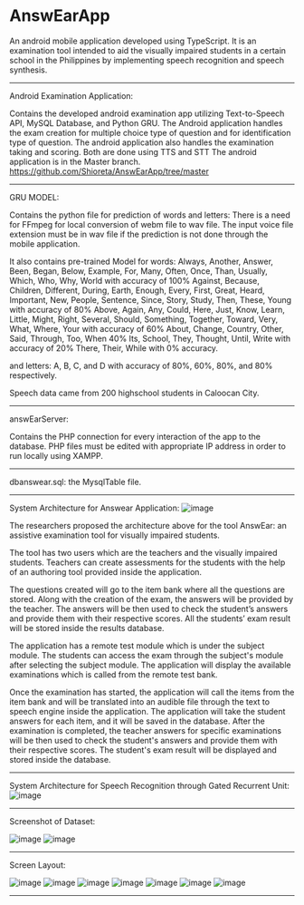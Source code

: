 # AnswEarApp
An android mobile application developed using TypeScript. It is an examination tool intended to aid the visually impaired students in a certain school in the Philippines by implementing speech recognition and speech synthesis.
_______________________________________________________________________________

Android Examination Application:

Contains the developed android examination app
utilizing Text-to-Speech API, MySQL Database, and Python GRU.
The Android application handles the exam creation for multiple choice type of question and for identification type of question.
The android application also handles the examination taking and scoring. Both are done using TTS and STT
The android application is in the Master branch.
https://github.com/Shioreta/AnswEarApp/tree/master
_______________________________________________________________________________


GRU MODEL: 

Contains the python file for prediction of words and letters:
There is a need for FFmpeg for local conversion of webm file to wav file.
The input voice file extension must be in wav file if the prediction is not done through the mobile application.

It also contains pre-trained Model for words:
Always, Another, Answer, Been, Began, Below, Example, For, Many, Often, Once, Than, Usually, Which, Who, Why, World	with accuracy of 100%
Against, Because, Children, Different, During, Earth, Enough, Every, First, Great, Heard, Important, New, People, Sentence, Since, Story, Study, Then, These, Young with accuracy of	80%
Above, Again, Any, Could, Here, Just, Know, Learn, Little, Might, Right, Several, Should, Something, Together, Toward, Very, What, Where, Your with accuracy of	60%
About, Change, Country, Other, Said, Through, Too, When	40%
Its, School, They, Thought, Until, Write	with accuracy of 20%
There, Their, While with 0% accuracy.

and letters:
A, B, C, and D with accuracy of 80%, 60%, 80%, and 80% respectively.

Speech data came from 200 highschool students in Caloocan City.
_______________________________________________________________________________


answEarServer: 

Contains the PHP connection for every interaction of the app to the database.
PHP files must be edited with appropriate IP address in order to run locally using XAMPP.
_______________________________________________________________________________


dbanswear.sql:
the MysqlTable file.
_______________________________________________________________________________


System Architecture for Answear Application: ![image](https://user-images.githubusercontent.com/89452958/169653684-102a3564-eba5-49e2-8569-0c93cb328afc.png)

The researchers proposed the architecture above for the tool AnswEar: an assistive examination tool for visually impaired students. 

The tool has two users which are the teachers and the visually impaired students. 
Teachers can create assessments for the students with the help of an authoring tool provided inside the application.

The questions created will go to the item bank where all the questions are stored. Along with the creation of the exam, the answers will be provided by the teacher. 
The answers will be then used to check the student’s answers and provide them with their respective scores.
All the students’ exam result will be stored inside the results database.


The application has a remote test module which is under the subject module. 
The students can access the exam through the subject's module after selecting the subject module. 
The application will display the available examinations which is called from the remote test bank.


Once the examination has started, the application will call the items from the item bank and will be translated into an audible file through the text to speech engine inside the application.
The application will take the student answers for each item, and it will be saved in the database. 
After the examination is completed, the teacher answers for specific examinations will be then used to check the student's answers and provide them with their respective scores.
The student's exam result will be displayed and stored inside the database.
_______________________________________________________________________________


System Architecture for Speech Recognition through Gated Recurrent Unit:  ![image](https://user-images.githubusercontent.com/89452958/169653907-0871c9cd-ebba-464e-a4db-d348d85c8e79.png)
_______________________________________________________________________________


Screenshot of Dataset:

![image](https://user-images.githubusercontent.com/89452958/169653945-dd4d80cd-a6e7-4a13-bf81-c3f8ed1e20fb.png)
![image](https://user-images.githubusercontent.com/89452958/169653950-54e766ce-75af-4d4f-a975-e194b7f48791.png)
_______________________________________________________________________________


Screen Layout: 

![image](https://user-images.githubusercontent.com/89452958/169653978-bc347fc9-1829-48be-8be2-762f2a19cac1.png)
![image](https://user-images.githubusercontent.com/89452958/169653988-af6d3625-ba2c-46f2-b101-2b66e0ed0546.png)
![image](https://user-images.githubusercontent.com/89452958/169653990-774ef6d8-674f-4566-91b3-3301769bae4a.png)
![image](https://user-images.githubusercontent.com/89452958/169653995-583ea010-2b15-4ab6-b420-94191f7c7605.png)
![image](https://user-images.githubusercontent.com/89452958/169654000-cb4e34df-48f7-4d0e-8c78-bd8885c587a8.png)
![image](https://user-images.githubusercontent.com/89452958/169654011-7a4782e0-a6f6-47cf-b0c5-bd09dc82ce94.png)
![image](https://user-images.githubusercontent.com/89452958/169654022-46a94984-dc21-4bd2-bf48-5286056953a0.png)
_______________________________________________________________________________






